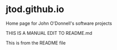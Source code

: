 # jtod.github.io
Home page for John O'Donnell's software projects

THIS IS A MANUAL EDIT TO README.md

This is from the README file


